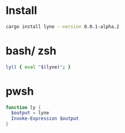 # Install
```sh
cargo install lyne --version 0.0.1-alpha.2
```

# bash/ zsh
```sh
ly() { eval "$(lyne)"; }
```

# pwsh
```ps1
function ly {
  $output = lyne
  Invoke-Expression $output
}
```
